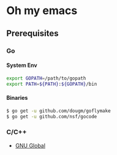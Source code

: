# Oh my emacs

## Prerequisites

### Go

#### System Env

```bash
export GOPATH=/path/to/gopath
export PATH=${PATH}:${GOPATH}/bin
```

#### Binaries

```bash
$ go get -u github.com/dougm/goflymake
$ go get -u github.com/nsf/gocode
```

### C/C++

* [GNU Global](http://www.gnu.org/software/global/)
